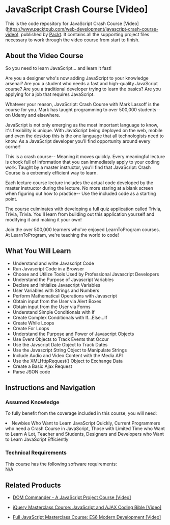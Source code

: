 


# JavaScript Crash Course [Video]
This is the code repository for JavaScript Crash Course [Video] (https://www.packtpub.com/web-development/javascript-crash-course-video), published by [Packt](https://www.packtpub.com/?utm_source=github). It contains all the supporting project files necessary to work through the video course from start to finish.
## About the Video Course
So you need to learn JavaScript... and learn it fast!

Are you a designer who's now adding JavaScript to your knowledge arsenal?  Are you a student who needs a fast and high-quality JavaScript course?  Are you a traditional developer trying to learn the basics?  Are you applying for a job that requires JavaScript.

Whatever your reason, JavaScript: Crash Course with Mark Lassoff is the course for you. Mark has taught programming to over 500,000 students-- on Udemy and elsewhere.  

JavaScript is not only emerging as the most important language to know, it's flexibility is unique. With JavaScript being deployed on the web, mobile and even the desktop this is the one language that all technologists need to know.  As a JavaScript developer you'll find opportunity around every corner!

This is a crash course-- Meaning it moves quickly.  Every meaningful lecture is chock full of information that you can immediately apply to your coding work. Taught by a master instructor, you'll find that JavaScript: Crash Course is a extremely efficient way to learn.  

Each lecture course lecture includes the actual code developed by the master instructor during the lecture.  No more staring at a blank screen when figuring out how to practice-- Use the included code as a starting point.

The course culminates with developing a full quiz application called Trivia, Trivia, Trivia.  You'll learn from building out this application yourself and modifying it and making it your own!

Join the over 500,000 learners who've enjoyed LearnToProgram courses.  At LearnToProgram, we're teaching the world to code!

<H2>What You Will Learn</H2>
<DIV class=book-info-will-learn-text>
<UL>
<LI> Understand and write Javascript Code</LI>
<LI>Run Javascript Code in a Browser</LI>
<LI>Choose and Utilize Tools Used by Professional Javascript Developers</LI>
<LI>Understand the Purpose of Javascript Variables</LI>
<LI>Declare and Initialize Javascript Variables</LI>
<LI>User Variables with Strings and Numbers</LI>
<LI>Perform Mathematical Operations with Javascript</LI>
<LI>Obtain input from the User via Alert Boxes</LI>
<LI>Obtain input from the User via Forms</LI>
<LI>Understand Simple Conditionals with If</LI>
<LI>Create Complex Conditionals with If...Else...If</LI>
<LI>Create While Loops</LI>
<LI>Create For Loops</LI>
<LI>Understand the Purpose and Power of Javascript Objects</LI>
<LI>Use Event Objects to Track Events that Occur</LI>
<LI>Use the Javscript Date Object to Track Dates</LI>
<LI>Use the Javascript String Object to Manipulate Strings</LI>
<LI>Include Audio and Video Content with the Media API</LI>
<LI>Use the XMLHttpRequest() Object to Exchange Data</LI>
<LI>Create a Basic Ajax Request</LI>
<LI>Parse JSON code </LI>
</UL></DIV>

## Instructions and Navigation
### Assumed Knowledge
To fully benefit from the coverage included in this course, you will need:<br/>
<DIV class=book-info-will-learn-text>
<LI> Newbies Who Want to Learn JavaScript Quickly, Current Programmers who need a Crash Course in JavaScript, Those with Limited Time who Want to Learn A Lot, Teacher and Students, Designers and Developers who Want to Learn JavaScript Efficiently	</li>
<DIV>

### Technical Requirements
This course has the following software requirements:<br/>
N/A

## Related Products
* [DOM Commander - A JavaScript Project Course [Video]
](https://www.packtpub.com/application-development/dom-commander-javascript-project-course-video)

* [jQuery Masterclass Course: JavaScript and AJAX Coding Bible [Video]
]( https://www.packtpub.com/application-development/jquery-masterclass-course-javascript-and-ajax-coding-bible-video)

* [Full JavaScript Masterclass Course: ES6 Modern Development [Video]
]( https://www.packtpub.com/application-development/full-javascript-masterclass-course-es6-modern-development-video)

